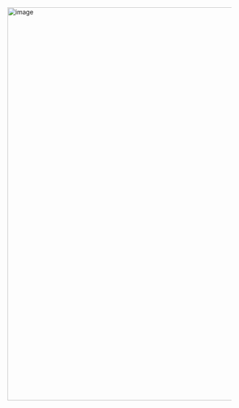 <img width="1850" height="885" alt="image" src="https://github.com/user-attachments/assets/2d066158-a062-44c3-a168-3bb5c3720165" />
